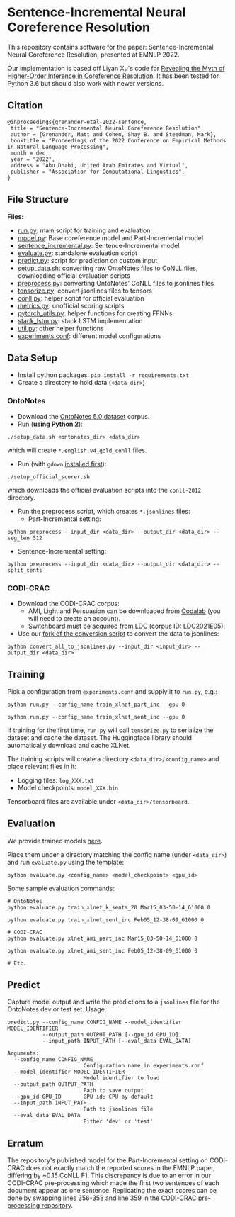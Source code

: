# Sentence-Incremental Neural Coreference Resolution

This repository contains software for the paper: Sentence-Incremental Neural Coreference Resolution, presented at EMNLP 2022.

Our implementation is based off Liyan Xu's code for 
[Revealing the Myth of Higher-Order Inference in Coreference Resolution](https://github.com/lxucs/coref-hoi/).
It has been tested for Python 3.6 but should also work with newer versions.

## Citation
```
@inproceedings{grenander-etal-2022-sentence,
 title = "Sentence-Incremental Neural Coreference Resolution",
 author = {Grenander, Matt and Cohen, Shay B. and Steedman, Mark},
 booktitle = "Proceedings of the 2022 Conference on Empirical Methods in Natural Language Processing",
 month = dec,
 year = "2022",
 address = "Abu Dhabi, United Arab Emirates and Virtual",
 publisher = "Association for Computational Lingustics",
}
```


## File Structure
**Files:**
* [run.py](run.py): main script for training and evaluation
* [model.py](model.py): Base coreference model and Part-Incremental model
* [sentence_incremental.py](sentence_incremental.py): Sentence-Incremental model
* [evaluate.py](evaluate.py): standalone evaluation script
* [predict.py](predict.py): script for prediction on custom input
* [setup_data.sh](setup_data.sh): converting raw OntoNotes files to CoNLL files, downloading official evaluation scripts
* [preprocess.py](preprocess.py): converting OntoNotes' CoNLL files to jsonlines files
* [tensorize.py](tensorize.py): convert jsonlines files to tensors
* [conll.py](conll.py): helper script for official evaluation
* [metrics.py](metrics.py): unofficial scoring scripts
* [pytorch_utils.py](pytorch_utils.py): helper functions for creating FFNNs
* [stack_lstm.py](stack_lstm.py): stack LSTM implementation
* [util.py](util.py): other helper functions
* [experiments.conf](experiments.conf): different model configurations

## Data Setup
* Install python packages: `pip install -r requirements.txt`
* Create a directory to hold data (`<data_dir>`)
### OntoNotes
* Download the [OntoNotes 5.0 dataset](https://catalog.ldc.upenn.edu/LDC2013T19) corpus.
* Run (**using Python 2**):
```
./setup_data.sh <ontonotes_dir> <data_dir>
```
which will create `*.english.v4_gold_conll` files.
* Run (with `gdown` [installed first](https://pypi.org/project/gdown/)):
```
./setup_official_scorer.sh 
```
which downloads the official evaluation scripts into the `conll-2012` directory.
* Run the preprocess script, which creates `*.jsonlines` files: 
  * Part-Incremental setting: 
```
python preprocess --input_dir <data_dir> --output_dir <data_dir> --seg_len 512
```
  * Sentence-Incremental setting:
```
python preprocess --input_dir <data_dir> --output_dir <data_dir> --split_sents
```

### CODI-CRAC
* Download the CODI-CRAC corpus:
  * AMI, Light and Persuasion can be downloaded from [Codalab](https://competitions.codalab.org/competitions/30312#participate-get-data) (you will need to create an account). 
  * Switchboard must be acquired from LDC (corpus ID: LDC2021E05).
* Use our [fork of the conversion script](https://github.com/mgrenander/codi2021_scripts) to convert the data to jsonlines:
```
python convert_all_to_jsonlines.py --input_dir <input_dir> --output_dir <data_dir>
```

## Training
Pick a configuration from `experiments.conf` and supply it to `run.py`, e.g.:

```
python run.py --config_name train_xlnet_part_inc --gpu 0

python run.py --config_name train_xlnet_sent_inc --gpu 0
```

If training for the first time, `run.py` will call `tensorize.py` to serialize the dataset and cache the dataset.
The Huggingface library should automatically download and cache XLNet.

The training scripts will create a directory `<data_dir>/<config_name>` and place relevant files in it:
- Logging files: `log_XXX.txt`
- Model checkpoints: `model_XXX.bin`

Tensorboard files are available under `<data_dir>/tensorboard`.

## Evaluation
We provide trained models [here](https://drive.google.com/drive/folders/1nDHs80QXKRT7C_4DuIPEhFSDlyz8kkTJ?usp=sharing).

Place them under a directory matching the config name (under `<data_dir>`) and run `evaluate.py` using the template: 
```
python evaluate.py <config_name> <model_checkpoint> <gpu_id>
```

Some sample evaluation commands:
```
# OntoNotes
python evaluate.py train_xlnet_k_sents_20 Mar15_03-50-14_61000 0

python evaluate.py train_xlnet_sent_inc Feb05_12-38-09_61000 0

# CODI-CRAC
python evaluate.py xlnet_ami_part_inc Mar15_03-50-14_61000 0

python evaluate.py xlnet_ami_sent_inc Feb05_12-38-09_61000 0

# Etc.
```

## Predict

Capture model output and write the predictions to a `jsonlines` file for the OntoNotes dev or test set. Usage:

```
predict.py --config_name CONFIG_NAME --model_identifier MODEL_IDENTIFIER 
           --output_path OUTPUT_PATH [--gpu_id GPU_ID]
           --input_path INPUT_PATH [--eval_data EVAL_DATA]

Arguments:
  --config_name CONFIG_NAME
                        Configuration name in experiments.conf
  --model_identifier MODEL_IDENTIFIER
                        Model identifier to load
  --output_path OUTPUT_PATH
                        Path to save output
  --gpu_id GPU_ID       GPU id; CPU by default
  --input_path INPUT_PATH
                        Path to jsonlines file
  --eval_data EVAL_DATA
                        Either 'dev' or 'test'
```

## Erratum

The repository's published model for the Part-Incremental setting on CODI-CRAC does not exactly match the reported scores in the EMNLP paper, 
differing by ~0.15 CoNLL F1.
This discrepancy is due to an error in our CODI-CRAC pre-processing which made the first two sentences of each document appear as one sentence.
Replicating the exact scores can be done by swapping [lines 356-358](https://github.com/mgrenander/codi2021_scripts/blob/main/preprocess.py#L356-L358)
and [line 359](https://github.com/mgrenander/codi2021_scripts/blob/main/preprocess.py#L359) in the [CODI-CRAC pre-processing repository](https://github.com/mgrenander/codi2021_scripts).